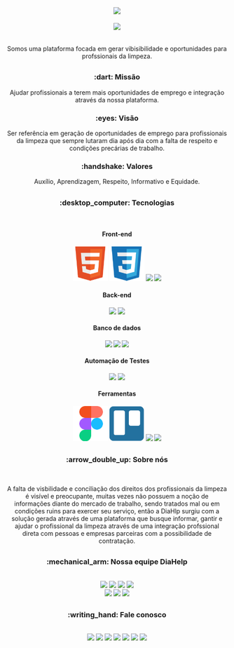 

  <div align="center">
<img src="https://media.discordapp.net/attachments/1015349601852739677/1033585100975251456/d4f2bf62-2d26-49b1-ac6f-a723796eba57.jpg?width=446&height=422" width="500px">
</div>
  
<br>
<div align="center">
<img src="https://readme-typing-svg.herokuapp.com?font=Poppins&color=32b9a6&center=true&vCenter=true&lines=Sua+limpeza+mais+valorizada+e+segura.">
<!-- https://readme-typing-svg.herokuapp.com?font=Poppins&color=FF6F29&center=true&vCenter=true&lines=Sua+Limpeza+mais+valorizada+e+segura.+- -->
</div>
<br>
<p align="center">Somos uma plataforma focada em gerar vibisibilidade e oportunidades para profssionais da limpeza.<p>

##

<h3 align="center">:dart: Missão</h3>
<div align="center"><p>Ajudar profissionais a terem mais oportunidades de emprego e integração através da nossa plataforma.</p></div>

<h3 align="center">:eyes: Visão</h3>
<div align="center"><p>Ser referência em geração de oportunidades de emprego para profissionais da limpeza que sempre lutaram dia após dia com a falta de respeito e condições precárias de trabalho.</p></div>

<h3 align="center">:handshake: Valores</h3>
<div align="center"><p>Auxílio, Aprendizagem, Respeito, Informativo e Equidade.</p></div>

##

<h3 align="center">:desktop_computer:	Tecnologias</h3>
<br>
<div align="center">
  
<h4>Front-end<h4>
  <img src="https://raw.githubusercontent.com/devicons/devicon/master/icons/html5/html5-original.svg" width="80px">
  <img src="https://raw.githubusercontent.com/devicons/devicon/master/icons/css3/css3-original.svg" width="80px">
  <img src="https://icongr.am/devicon/javascript-original.svg?size=100&color=currentColor" width="80px">
  <img src="https://icongr.am/devicon/react-original.svg?size=100&color=000000" width="80px">
  
<h4>Back-end<h4>
  <img src="https://icongr.am/devicon/java-original.svg?size=100&color=currentColor" width="80px">
  <img src="https://icongr.am/devicon/nodejs-original.svg?size=100&color=currentColor" width="80px">
  
<h4>Banco de dados<h4>
  <img src="https://icongr.am/devicon/mysql-original-wordmark.svg?size=100&color=currentColor" width="80px">
  <img src="https://icongr.am/devicon/php-original.svg?size=128&color=currentColor" width="80px">
  <img src="https://i0.wp.com/journalxtra.com/wp-content/uploads/2013/10/phpMyAdmin-Logo.png?ssl=1" width="80px">
   
 <h4>Automação de Testes<h4>
  <img src="https://avatars.githubusercontent.com/u/8908513?s=280&v=4" width="80px">
  <img src="https://img.crx4chrome.com/b0/b8/79/mooikfkahbdckldjjndioackbalphokd-logo-20200319.png" width="80px">

 <h4>Ferramentas<h4>
  <img src="https://raw.githubusercontent.com/devicons/devicon/master/icons/figma/figma-original.svg" width="80px">
  <img src="https://raw.githubusercontent.com/devicons/devicon/master/icons/trello/trello-plain.svg" width="80px">
  <img src="https://user-images.githubusercontent.com/116470161/197369100-b34731e4-1d73-4ec8-a073-fd9e6e6fb281.png" width="80px">
  <img src="https://th.bing.com/th/id/OIP.suNy2e6DY-dAg08IGK4K9AHaHa?pid=ImgDet&rs=1" width="80px">

 
 </div>

##

<h3 align="center">:arrow_double_up: Sobre nós</h3>
<br>
<div align="center"><p>A falta de visbilidade e conciliação dos direitos dos profissionais da limpeza é visível e preocupante, muitas vezes não possuem a noção de informações diante do mercado de trabalho, sendo tratados mal ou em condições ruins para exercer seu serviço, então a DiaHlp surgiu com a solução gerada através de uma plataforma que busque informar, gantir e ajudar o profissional da limpeza através de uma integração profssional direta com pessoas e empresas parceiras com a possibilidade de contratação.</p></div>

##

<h3 align="center">:mechanical_arm: Nossa equipe DiaHelp</h3>
<br>
<div align="center">
<a href="https://www.linkedin.com/in/leonardo-alves-5314a0248/"><img src="https://media.discordapp.net/attachments/1015349601852739677/1033585997063127081/Imagem2.jpg" width="200px"></a>
<a href="https://www.linkedin.com/in/nicolly-evangelista-hernandes-dos-santos/"><img src="https://media.discordapp.net/attachments/1015349601852739677/1033586024686813345/Imagem1.jpg" width="200px"></a>
<a href="https://www.linkedin.com/in/ester-diaz-viana-dos-santos-803b64249/"><img src="https://media.discordapp.net/attachments/1015349601852739677/1033585996824059934/Imagem3.jpg" width="200px"></a>
<a href="https://www.linkedin.com/in/stefani-ribeiro-dev/"><img src="https://media.discordapp.net/attachments/1015349601852739677/1033585996593381476/Imagem4.jpg" width="200px"></a>
<br>
<a href="https://www.linkedin.com/in/núbia-reis-005b92207/"><img src="https://media.discordapp.net/attachments/1015349601852739677/1033585995947458622/Imagem7.jpg" width="200px"></a>
<a href="https://www.linkedin.com/in/ana-c-9638b21aa/"><img src="https://media.discordapp.net/attachments/1015349601852739677/1033585996157165618/Imagem6.jpg" width="200px"></a>
<a href="https://www.linkedin.com/in/guilherme-roncon-gonçalves/"><img src="https://media.discordapp.net/attachments/1015349601852739677/1033587468890558534/Imagem8.jpg" width="200px"></a>
</div>

##

<h3 align="center">:writing_hand:	Fale conosco</h3>
<br>
<div align="center">
 
<div> 
  <a href="https://www.instagram.com/diahelp_/" target="_blank"><img src="https://img.shields.io/badge/-Instagram-%23E4405F?style=for-the-badge&logo=instagram&logoColor=white" target="_blank"></a>
  <a href="https://www.linkedin.com/in/leonardo-alves-5314a0248/" target="_blank"><img src="https://img.shields.io/badge/-LinkedIn-%230077B5?style=for-the-badge&logo=linkedin&logoColor=white" target="_blank"></a> 
   <a href="https://www.linkedin.com/in/leonardo-alves-5314a0248/" target="_blank"><img src="https://img.shields.io/badge/-Facebook-%230077B5?style=for-the-badge&logo=linkedin&logoColor=white" target="_blank"></a> 
   <a href="https://www.linkedin.com/in/leonardo-alves-5314a0248/" target="_blank"><img src="https://img.shields.io/badge/-Glassdoor-%230077B5?style=for-the-badge&logo=linkedin&logoColor=white" target="_blank"></a> 
   <a href="https://www.linkedin.com/in/leonardo-alves-5314a0248/" target="_blank"><img src="https://img.shields.io/badge/-Youtube-%230077B5?style=for-the-badge&logo=linkedin&logoColor=white" target="_blank"></a> 
   <a href="https://www.linkedin.com/in/leonardo-alves-5314a0248/" target="_blank"><img src="https://img.shields.io/badge/-TikTok-%230077B5?style=for-the-badge&logo=linkedin&logoColor=white" target="_blank"></a> 
   <a href="https://www.linkedin.com/in/leonardo-alves-5314a0248/" target="_blank"><img src="https://img.shields.io/badge/-Gmail-%230077B5?style=for-the-badge&logo=linkedin&logoColor=white" target="_blank"></a> 
  
 
</div>

   
